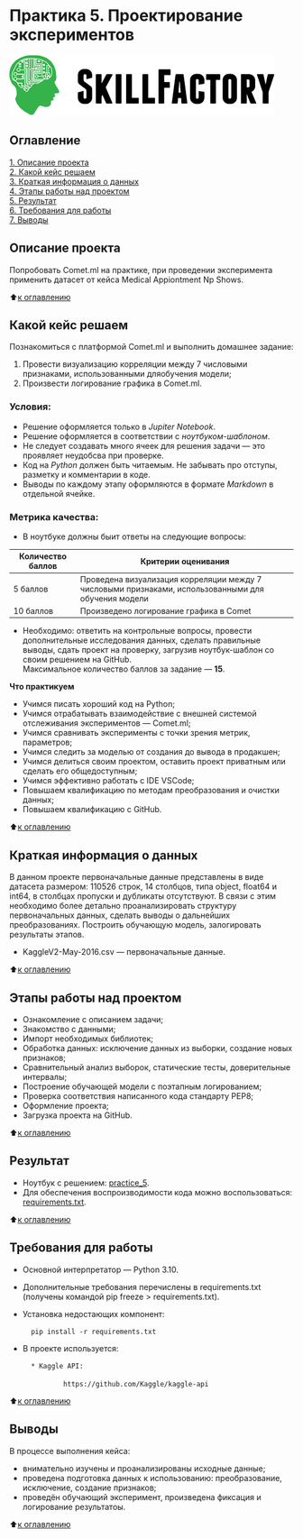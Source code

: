 # Практика 5. Проектирование экспериментов

![SkillFactory](../images/sf_logo.png)

## Оглавление
[1. Описание проекта](https://github.com/costaM705/sf_data_science/tree/main/practice_5/README.md#Описание-проекта)   
[2. Какой кейс решаем](https://github.com/costaM705/sf_data_science/tree/main/practice_5/README.md#Какой-кейс-решаем)   
[3. Краткая информация о данных](https://github.com/costaM705/sf_data_science/tree/main/practice_5/README.md#Краткая-информация-о-данных)   
[4. Этапы работы над проектом](https://github.com/costaM705/sf_data_science/tree/main/practice_5/README.md#Этапы-работы-над-проектом)   
[5. Результат](https://github.com/costaM705/sf_data_science/tree/main/practice_5/README.md#Результат)   
[6. Требования для работы](https://github.com/costaM705/sf_data_science/tree/main/practice_5/README.md#Требования-для-работы)   
[7. Выводы](https://github.com/costaM705/sf_data_science/tree/main/practice_5/README.md#Выводы)   

## Описание проекта
Попробовать Comet.ml на практике, при проведении эксперимента применить датасет от кейса Medical Appiontment Np Shows.

:arrow_up:[к оглавлению](https://github.com/costaM705/sf_data_science/tree/main/practice_5/README.md#Оглавление)

## Какой кейс решаем
Познакомиться с платформой Comet.ml и выполнить домашнее задание:   
1. Провести визуализацию корреляции между 7 числовыми признаками, использованными дляобучения модели;   
2. Произвести логирование графика в Comet.ml.   

### Условия: ###
* Решение оформляется только в *Jupiter Notebook*.
* Решение оформляется в соответствии с *ноутбуком-шаблоном*.
* Не следует создавать много ячеек для решения задачи — это проявляет неудобсва при проверке.
* Код на *Python* должен быть читаемым. Не забывать про отступы, разметку и комментарии в коде.
* Выводы по каждому этапу оформляются в формате *Markdown* в отдельной ячейке.

### Метрика качества: ###
* В ноутбуке должны быит ответы на следующие вопросы:   

| Количество баллов | Критерии оценивания | 
|---|---| 
| 5 баллов | Проведена визуализация корреляции между 7 числовыми признаками, использованными для обучения модели | 
| 10 баллов | Произведено логирование графика в Comet | 

* Необходимо: ответить на контрольные вопросы, провести дополнительные исследования данных, сделать правильные выводы, сдать проект на проверку, загрузив ноутбук-шаблон со своим решением на GitHub.  
Максимальное количество баллов за задание — **15**.

**Что практикуем**  
* Учимся писать хороший код на Python;
* Учимся отрабатывать взаимодействие с внешней системой отслеживания экспериментов — Comet.ml;
* Учимся сравнивать эксперименты с точки зрения метрик, параметров;
* Учимся следить за моделью от создания до вывода в продакшен;
* Учимся делиться своим проектом, оставить проект приватным или сделать его общедоступным;
* Учимся эффективно работать с IDE VSCode;
* Повышаем квалификацию по методам преобразования и очистки данных;
* Повышаем квалификацию с GitHub.

:arrow_up:[к оглавлению](https://github.com/costaM705/sf_data_science/tree/main/practice_5/README.md#Оглавление)

## Краткая информация о данных
В данном проекте первоначальные данные представлены в виде датасета размером: 110526 строк, 14 столбцов, типа object, float64 и int64, в столбцах пропуски и дубликаты отсутствуют. В связи с этим необходимо более детально проанализировать структуру первоначальных данных, сделать выводы о дальнейших преобразованиях. Построить обучающую модель, залогировать результаты этапов.   

* KaggleV2-May-2016.csv — первоначальные данные. 

:arrow_up:[к оглавлению](https://github.com/costaM705/sf_data_science/tree/main/practice_5/README.md#Оглавление)

## Этапы работы над проектом
* Ознакомление с описанием задачи;
* Знакомство с данными;
* Импорт необходимых библиотек;
* Обработка данных: исключение данных из выборки, создание новых признаков;
* Сравнительный анализ выборок, статические тесты, доверительные интервалы;
* Построение обучающей модели с поэтапным логированием;
* Проверка соответствия написанного кода стандарту PEP8;
* Оформление проекта;
* Загрузка проекта на GitHub.

:arrow_up:[к оглавлению](https://github.com/costaM705/sf_data_science/tree/main/practice_5/README.md#Оглавление)

## Результат
* Ноутбук с решением: [practice_5](https://github.com/costaM705/sf_data_science/blob/main/practice_5/practice_5.ipynb).      
* Для обеспечения воспроизводимости кода можно воспользоваться: [requirements.txt](https://github.com/costaM705/sf_data_science/tree/main/practice_5/requirements.txt).

:arrow_up:[к оглавлению](https://github.com/costaM705/sf_data_science/tree/main/practice_5/README.md#Оглавление)

## Требования для работы
* Основной интерпретатор — Python 3.10.
* Дополнительные требования перечислены в requirements.txt (получены командой pip freeze > requirements.txt).
* Установка недостающих компонент:

        pip install -r requirements.txt

* В проекте используется:   

        * Kaggle API:

                https://github.com/Kaggle/kaggle-api

:arrow_up:[к оглавлению](https://github.com/costaM705/sf_data_science/tree/main/practice_5/README.md#Оглавление)

## Выводы
В процессе выполнения кейса:  
* внимательно изучены и проанализированы исходные данные;
* проведена подготовка данных к использованию: преобразование, исключение, создание признаков;
* проведён обучающий эксперимент, произведена фиксация и логирование результатоы.

:arrow_up:[к оглавлению](https://github.com/costaM705/sf_data_science/tree/main/practice_5/README.md#Оглавление)

